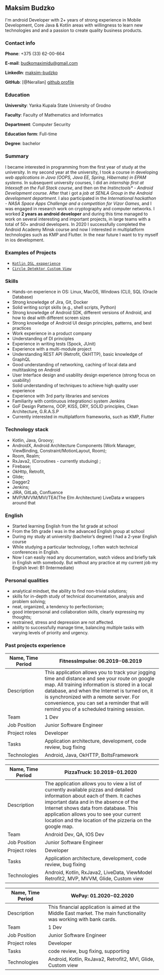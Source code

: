 ## Maksim Budzko

I'm android Developer with 2+ years of strong experience in Mobile Development, Core Java & Kotlin areas with willingness to learn new technologies and and a passion to create quality business products.

### Contact info
__Phone__: +375 (33) 62-00-664 

__E-mail__: budkomaximidu@gmail.com

__LinkedIn__: [maksim-budzko][linkedin profile]

__GitHub__: [@Nerallan] [github profile]

### Education

__University__: Yanka Kupala State University of Grodno

__Faculty__: Faculty of Mathematics and Informatics 

__Department__: Computer Security

__Education form__: Full-time

__Degree__: bachelor

### Summary

I became interested in programming from the first year of study at the university. 
In my second year at the university, I took a course in developing _web applications 
in Java (OOPS, Java EE, Spring, Hibernate) in EPAM systems_.
In subsequent university courses, I did an _internship first at Intexsoft on the Full Stack course_, 
and then on the _Instinctools* - Android Development course_. 
After that i got a _job at SENLA Group in the Android development department_. 
I also participated in the _International hackathon - NASA Space Apps Challenge and a competition for Vizor Games_, 
and I was engaged in research work on cryptography and computer networks. I worked __2 years as android developer__ and during this time managed to work on several interesting and important projects, in large teams with a total of 50+ android developers. In 2020 I successfully completed the Android Academy Minsk course and now I interested in multiplatform technologies such as KMP and Flutter. In the near future I want to try myself in ios development. 

### Examples of Projects

- [``Kotlin DSL expperience``][dsl_template] 
- [``Circle Detektor Custom View``][custom_view] 

### Skills

- Hands-on experience in OS: Linux, MacOS, Windows (CLI), SQL (Oracle Database)
- Strong knowledge of Jira, Git, Docker
- Solid writing script skills (e.g., shell scripts, Python)
- Strong knowledge of Android SDK, different versions of Android, and how to deal with different screen sizes
- Strong knowledge of Android UI design principles, patterns, and best practices
- Work experience in a product company
- Understanding of DI principles
- Experience in writing tests (Spock, JUnit)
- Experience with a multi-module project
- Understanding REST API (Retrofit, OkHTTP), basic knowledge of GraphQL
- Good understanding of networking, caching of local data and multitasking on Android
- User Interface design and usability design experience (strong focus on usability)
- Solid understanding of techniques to achieve high quality user experience
- Experience with 3rd party libraries and services
- Familiarity with continuous integrationci system Jenkins
- GoF Design Patterns, OOP, KISS, DRY, SOLID principles, Clean Architecture, G.R.A.S.P
- Currently interested in multiplatform frameworks, such as KMP, Flutter

### Technology stack 

- Kotlin, Java, Groovy;
- AndroidX, Android Architecture Components (Work Manager, ViewBinding, Constraint/MotionLayout, Room);
- Room, Realm;
- RxJava2, (Coroutines - currently studuing) ;
- Firebase;
- OkHttp, Retrofit, 
- Glide;
- Dagger2
- Jenkins;
- JIRA, GitLab, Confluence
- MVP/MVVM/MVI/TEA(The Elm Architecture) LiveData и wrappers around that

### English

- Started learning English from the 1st grade at school
- From the 5th grade I was in the advanced English group at school
- During my study at university (bachelor’s degree) I had a 2-year English course
- While studying a particular technology, I often watch technical conferences in English. 
- Now I can easily read any documentation, watch videos and briefly talk in English with somebody. But without any practice at my current job my English level: B1 (Intermediate)

### Personal qualities

- analytical mindset, the ability to find non-trivial solutions;
- skills for in-depth study of technical documentation, analysis and problem solving;
- neat, organized, a tendency to perfectionism;
- good interpersonal and collaboration skills, clearly expressing my thoughts;
- restrained, stress and depression are not affected.
- ability to successfully manage time, balancing multiple tasks with varying levels of priority and urgency.

### Past projects experience

| Name, Time Period      | FitnessImpulse: 06.2019-08.2019 |
| ----------- | ----------- |
| Description      | This application allows you to track your jogging time and distance and see your route on google map. All training information is stored in a local database, and when the Internet is turned on, it is synchronized with a remote server. For convenience, you can set a reminder that will remind you of a scheduled training session.       |
| Team   | 1 Dev        |
| Job Position   | Junior Software Engineer        |
| Project roles   | Developer        |
| Tasks  | Application architecture, development, code review, bug fixing        |
| Technologies  | Android, Java, OkHTTP, BoltsFramework        |

| Name, Time Period      | PizzaTruck: 10.2019-01.2020 |
| ----------- | ----------- |
| Description      | The application allows you to view a list of currently available pizzas and detailed information about each of them. It caches important data and in the absence of the Internet shows data from database. This application allows you to see your current location and the location of the pizzeria on the google map.       |
| Team   | Android Dev, QA, IOS Dev         |
| Job Position   | Junior Software Engineer        |
| Project roles   | Developer        |
| Tasks  | Application architecture, development, code review, bug fixing        |
| Technologies  | Android, Kotlin, RxJava2, LiveData, ViewModel Retrofit2, MVP, MVVM, Glide, Custom view        |

| Name, Time Period      | WePay: 01.2020-02.2020 |
| ----------- | ----------- |
| Description      | This financial application is aimed at the Middle East market. The main functionality was working with bank cards.        |
| Team   | 1 Dev        |
| Job Position   | Junior Software Engineer        |
| Project roles   | Developer        |
| Tasks  | code review, bug fixing, supporting        |
| Technologies  | Android, Kotlin, RxJava2, Retrofit2, MVI, Glide, Custom view        |

[linkedin profile]: https://www.linkedin.com/in/maksim-budzko-3443001ba
[github profile]: https://github.com/Nerallan 
[dsl_template]: https://github.com/Nerallan/dsl_template
[custom_view]:https://github.com/Nerallan/CircleDetector
